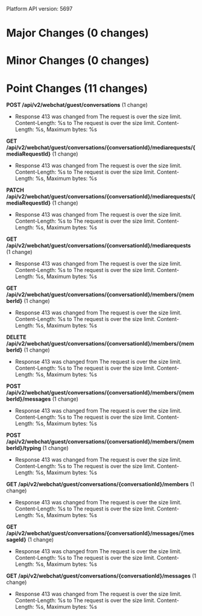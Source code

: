 Platform API version: 5697


# Major Changes (0 changes)


# Minor Changes (0 changes)


# Point Changes (11 changes)

**POST /api/v2/webchat/guest/conversations** (1 change)

* Response 413 was changed from The request is over the size limit. Content-Length: %s to The request is over the size limit. Content-Length: %s, Maximum bytes: %s

**GET /api/v2/webchat/guest/conversations/{conversationId}/mediarequests/{mediaRequestId}** (1 change)

* Response 413 was changed from The request is over the size limit. Content-Length: %s to The request is over the size limit. Content-Length: %s, Maximum bytes: %s

**PATCH /api/v2/webchat/guest/conversations/{conversationId}/mediarequests/{mediaRequestId}** (1 change)

* Response 413 was changed from The request is over the size limit. Content-Length: %s to The request is over the size limit. Content-Length: %s, Maximum bytes: %s

**GET /api/v2/webchat/guest/conversations/{conversationId}/mediarequests** (1 change)

* Response 413 was changed from The request is over the size limit. Content-Length: %s to The request is over the size limit. Content-Length: %s, Maximum bytes: %s

**GET /api/v2/webchat/guest/conversations/{conversationId}/members/{memberId}** (1 change)

* Response 413 was changed from The request is over the size limit. Content-Length: %s to The request is over the size limit. Content-Length: %s, Maximum bytes: %s

**DELETE /api/v2/webchat/guest/conversations/{conversationId}/members/{memberId}** (1 change)

* Response 413 was changed from The request is over the size limit. Content-Length: %s to The request is over the size limit. Content-Length: %s, Maximum bytes: %s

**POST /api/v2/webchat/guest/conversations/{conversationId}/members/{memberId}/messages** (1 change)

* Response 413 was changed from The request is over the size limit. Content-Length: %s to The request is over the size limit. Content-Length: %s, Maximum bytes: %s

**POST /api/v2/webchat/guest/conversations/{conversationId}/members/{memberId}/typing** (1 change)

* Response 413 was changed from The request is over the size limit. Content-Length: %s to The request is over the size limit. Content-Length: %s, Maximum bytes: %s

**GET /api/v2/webchat/guest/conversations/{conversationId}/members** (1 change)

* Response 413 was changed from The request is over the size limit. Content-Length: %s to The request is over the size limit. Content-Length: %s, Maximum bytes: %s

**GET /api/v2/webchat/guest/conversations/{conversationId}/messages/{messageId}** (1 change)

* Response 413 was changed from The request is over the size limit. Content-Length: %s to The request is over the size limit. Content-Length: %s, Maximum bytes: %s

**GET /api/v2/webchat/guest/conversations/{conversationId}/messages** (1 change)

* Response 413 was changed from The request is over the size limit. Content-Length: %s to The request is over the size limit. Content-Length: %s, Maximum bytes: %s
